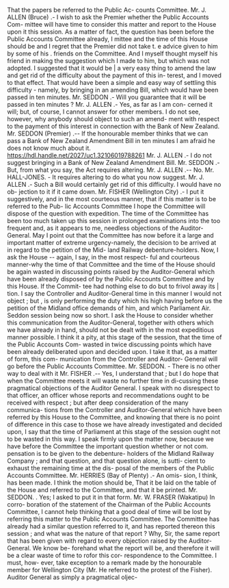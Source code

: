 That the papers be referred to the Public Ac- counts Committee. Mr. J. ALLEN (Bruce) .- I wish to ask the Premier whether the Public Accounts Com- mittee will have time to consider this matter and report to the House upon it this session. As a matter of fact, the question has been before the Public Accounts Committee already, I mittee and the time of this House should be and I regret that the Premier did not take t. e advice given to him by some of his . friends on the Committee. And I myself thought myself his friend in making the suggestion which I made to him, but which was not adopted. I suggested that it would be | a very easy thing to amend the law and get rid of the difficulty about the payment of this in- terest, and I moved to that effect. That would have been a simple and easy way of settling this difficulty - namely, by bringing in an amending Bill, which would have been passed in ten minutes. Mr. SEDDON .- Will you guarantee that it will be passed in ten minutes ? Mr. J. ALLEN .- Yes, as far as I am con- cerned it will; but, of course, I cannot answer for other members. I do not see, however, why anybody should object to such an amend- ment with respect to the payment of this interest in connection with the Bank of New Zealand. Mr. SEDDON (Premier) .-- If the honourable member thinks that we can pass a Bank of New Zealand Amendment Bill in ten minutes I am afraid he does not know much about it. https://hdl.handle.net/2027/uc1.32106019788261 Mr. J. ALLEN .- I do not suggest bringing in a Bank of New Zealand Amendment Bill. Mr. SEDDON .- But, from what you say, the Act requires altering. Mr. J. ALLEN .-- No. Mr. HALL-JONES. - It requires altering to do what you now suggest. Mr. J. ALLEN .- Such a Bill would certainly get rid of this difficulty. I would have no ob- jection to it if it came down. Mr. FISHER (Wellington City) .- I put it suggestively, and in the most courteous manner, that if this matter is to be referred to the Pub- lic Accounts Committee I hope the Committee will dispose of the question with expedition. The time of the Committee has been too much taken up this session in prolonged examinations into the too frequent and, as it appears to me, needless objections of the Auditor-General. May I point out that the Committee has now before it a large and important matter of extreme urgency-namely, the decision to be arrived at in regard to the petition of the Mid- land Railway debenture-holders. Now, I ask the House -- again, I say, in the most respect- ful and courteous manner-why the time of that Committee and the time of the House should be again wasted in discussing points raised by the Auditor-General which have been already disposed of by the Public Accounts Committee and by this House. If the Commit- tee had nothing else to do but to frivol away its | tion. I say the Controller and Auditor-General time in this manner I would not object ; but , is only performing the duty which his high having before us the petition of the Midland office demands of him, and which Parliament Air. Seddon session being now so short. I ask the House to consider whether this communication from the Auditor-General, together with others which we have already in hand, should not be dealt with in the most expeditious manner possible. I think it a pity, at this stage of the session, that the time of the Public Accounts Com- wasted in twice discussing points which have been already deliberated upon and decided upon. I take it that, as a matter of form, this com- munication from the Controller and Auditor- General will go before the Public Accounts Committee. Mr. SEDDON. - There is no other way to deal with it Mr. FISHER .-- Yes, I understand that ; but I do hope that when the Committee meets it will waste no further time in di-cussing these pragmatical objections of the Auditor General. I speak with no disrespect to that officer, an officer whose reports and recommendations ought to be received with respect ; but after deep consideration of the many communica- tions from the Controller and Auditor-General which have been referred by this House to the Committee, and knowing that there is no point of difference in this case to those we have already investigated and decided upon, I say that the time of Parliament at this stage of the session ought not to be wasted in this way. I speak firmly upon the matter now, because we have before the Committee the important question whether or not com. pensation is to be given to the debenture- holders of the Midland Railway Company ; and that question, and that question alone, is sutti- cient to exhaust the remaining time at the dis- posal of the members of the Public Accounts Committee. Mr. HERRIES (Bay of Plenty) .- An omis- sion, I think, has been made. I think the motion should be, That it be laid on the table of the House and referred to the Committee, and that it be printed. Mr. SEDDON. . Yes; I asked to put it in that form. Mr. W. FRASER (Wakatipu) In corro- boration of the statement of the Chairman of the Public Accounts Committee, I cannot help thinking that a good deal of time will be lost by referring this matter to the Public Accounts Committee. The Committee has already had a similar question referred to it, and has reported thereon this session ; and what was the nature of that report ? Why, Sir, the same report that has been given with regard to every objection raised by the Auditor-General. We know be- forehand what the report will be, and therefore it will be a clear waste of time to rofor this cor- respondence to the Committee. I must, how- ever, take exception to a remark made by the honourable member for Wellington City (Mr. He referred to the protest of the Fisher). Auditor General as simply a pragmatical oljec- 